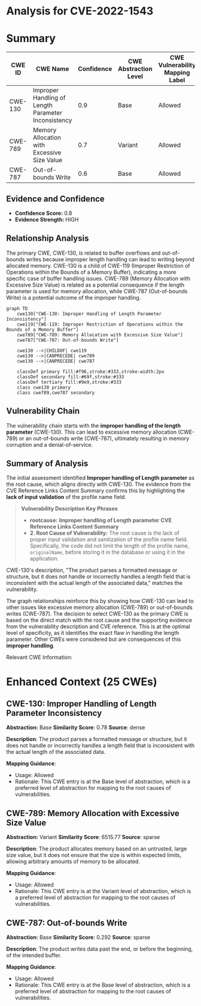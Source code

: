 # Analysis for CVE-2022-1543

# Summary
| CWE ID | CWE Name | Confidence | CWE Abstraction Level | CWE Vulnerability Mapping Label | CWE-Vulnerability Mapping Notes |
|---|---|---|---|---|---|
| CWE-130 | Improper Handling of Length Parameter Inconsistency | 0.9 | Base | Allowed | Primary CWE |
| CWE-789 | Memory Allocation with Excessive Size Value | 0.7 | Variant | Allowed | Secondary Candidate |
| CWE-787 | Out-of-bounds Write | 0.6 | Base | Allowed | Secondary Candidate |

## Evidence and Confidence

*   **Confidence Score:** 0.8
*   **Evidence Strength:** HIGH

## Relationship Analysis
The primary CWE, CWE-130, is related to buffer overflows and out-of-bounds writes because improper length handling can lead to writing beyond allocated memory. CWE-130 is a child of CWE-119 (Improper Restriction of Operations within the Bounds of a Memory Buffer), indicating a more specific case of buffer handling issues. CWE-789 (Memory Allocation with Excessive Size Value) is related as a potential consequence if the length parameter is used for memory allocation, while CWE-787 (Out-of-bounds Write) is a potential outcome of the improper handling.

```mermaid
graph TD
    cwe130["CWE-130: Improper Handling of Length Parameter Inconsistency"]
    cwe119["CWE-119: Improper Restriction of Operations within the Bounds of a Memory Buffer"]
    cwe789["CWE-789: Memory Allocation with Excessive Size Value"]
    cwe787["CWE-787: Out-of-bounds Write"]
    
    cwe130 -->|CHILDOF| cwe119
    cwe130 -->|CANPRECEDE| cwe789
    cwe130 -->|CANPRECEDE| cwe787
    
    classDef primary fill:#f96,stroke:#333,stroke-width:2px
    classDef secondary fill:#69f,stroke:#333
    classDef tertiary fill:#9e9,stroke:#333
    class cwe130 primary
    class cwe789,cwe787 secondary
```

## Vulnerability Chain
The vulnerability chain starts with the **improper handling of the length parameter** (CWE-130). This can lead to excessive memory allocation (CWE-789) or an out-of-bounds write (CWE-787), ultimately resulting in memory corruption and a denial-of-service.

## Summary of Analysis
The initial assessment identified **Improper handling of Length parameter** as the root cause, which aligns directly with CWE-130. The evidence from the CVE Reference Links Content Summary confirms this by highlighting the **lack of input validation** of the profile name field.

> **Vulnerability Description Key Phrases**
> - **rootcause:** **Improper handling of Length parameter**
> **CVE Reference Links Content Summary**
> - **2. Root Cause of Vulnerability:** The root cause is the lack of proper input validation and sanitization of the profile name field. Specifically, the code did not limit the length of the profile name, `originalName`, before storing it in the database or using it in the application.

CWE-130's description, "The product parses a formatted message or structure, but it does not handle or incorrectly handles a length field that is inconsistent with the actual length of the associated data," matches the vulnerability.

The graph relationships reinforce this by showing how CWE-130 can lead to other issues like excessive memory allocation (CWE-789) or out-of-bounds writes (CWE-787). The decision to select CWE-130 as the primary CWE is based on the direct match with the root cause and the supporting evidence from the vulnerability description and CVE reference. This is at the optimal level of specificity, as it identifies the exact flaw in handling the length parameter. Other CWEs were considered but are consequences of this **improper handling**.

Relevant CWE Information:

# Enhanced Context (25 CWEs)

## CWE-130: Improper Handling of Length Parameter Inconsistency
**Abstraction:** Base
**Similarity Score**: 0.78
**Source**: dense

**Description**:
The product parses a formatted message or structure, but it does not handle or incorrectly handles a length field that is inconsistent with the actual length of the associated data.

**Mapping Guidance**:
- Usage: Allowed
- Rationale: This CWE entry is at the Base level of abstraction, which is a preferred level of abstraction for mapping to the root causes of vulnerabilities.

## CWE-789: Memory Allocation with Excessive Size Value
**Abstraction:** Variant
**Similarity Score**: 6515.77
**Source**: sparse

**Description**:
The product allocates memory based on an untrusted, large size value, but it does not ensure that the size is within expected limits, allowing arbitrary amounts of memory to be allocated.

**Mapping Guidance**:
- Usage: Allowed
- Rationale: This CWE entry is at the Variant level of abstraction, which is a preferred level of abstraction for mapping to the root causes of vulnerabilities.

## CWE-787: Out-of-bounds Write
**Abstraction:** Base
**Similarity Score**: 0.292
**Source**: sparse

**Description**:
The product writes data past the end, or before the beginning, of the intended buffer.

**Mapping Guidance**:
- Usage: Allowed
- Rationale: This CWE entry is at the Base level of abstraction, which is a preferred level of abstraction for mapping to the root causes of vulnerabilities.